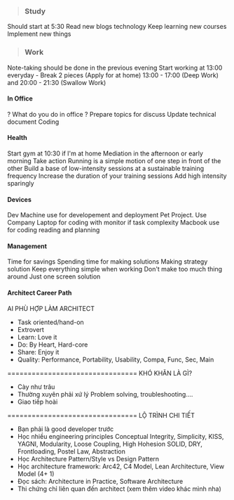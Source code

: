 >### Study
Should start at 5:30
Read new blogs technology
Keep learning new courses
Implement new things

>### Work
Note-taking should be done in the previous evening 
Start working at 13:00 everyday - Break 2 pieces (Apply for at home) 
13:00 - 17:00 (Deep Work) and 20:00 - 21:30 (Swallow Work)


#### In Office
? What do you do in office ?
Prepare topics for discuss 
Update technical document
Coding 

#### Health
Start gym at 10:30 if I'm at home
Mediation in the afternoon or early morning
Take action 
Running is a simple motion of one step in front of the other
Build a base of low-intensity sessions at a sustainable training frequency
Increase the duration of your training sessions
Add high intensity sparingly

#### Devices
Dev Machine use for developement and deployment Pet Project.
Use Company Laptop for coding with monitor if task complexity
Macbook use for coding reading and planning

#### Management 
Time for savings 
Spending time for making solutions
Making strategy solution
Keep everything simple when working
Don't make too much thing around 
Just one screen solution



#### Architect Career Path

AI PHÙ HỢP LÀM ARCHITECT
- Task oriented/hand-on
- Extrovert
- Learn: Love it
- Do: By Heart, Hard-core
- Share: Enjoy it
- Quality: Performance, Portability, Usability, Compa, Func, Sec, Main

================================
KHÓ KHĂN LÀ GÌ?
- Cày như trâu
- Thường xuyên phải xứ lý Problem solving, troubleshooting....
- Giao tiếp hoài

================================
LỘ TRÌNH CHI TIẾT
- Bạn phải là good developer trước
- Học nhiều engineering principles
      Conceptual Integrity, Simplicity, KISS, YAGNI, Modularity, Loose Coupling, High Hohesion
      SOLID, DRY, Frontloading, Postel Law, Abstraction
- Học Architecture Pattern/Style vs Design Pattern
- Học architecture framework: Arc42, C4 Model, Lean Architecture, View Model (4+ 1)
- Đọc sách: Architecture in Practice, Software Architecture
- Thi chứng chỉ liên quan đến architect (xem thêm video khác mình nha)